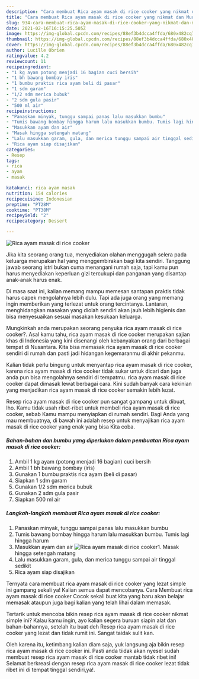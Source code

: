```yaml
---
description: "Cara membuat Rica ayam masak di rice cooker yang nikmat dan Mudah Dibuat"
title: "Cara membuat Rica ayam masak di rice cooker yang nikmat dan Mudah Dibuat"
slug: 934-cara-membuat-rica-ayam-masak-di-rice-cooker-yang-nikmat-dan-mudah-dibuat
date: 2021-02-16T16:15:25.505Z
image: https://img-global.cpcdn.com/recipes/88ef3b4dcca4ffda/680x482cq70/rica-ayam-masak-di-rice-cooker-foto-resep-utama.jpg
thumbnail: https://img-global.cpcdn.com/recipes/88ef3b4dcca4ffda/680x482cq70/rica-ayam-masak-di-rice-cooker-foto-resep-utama.jpg
cover: https://img-global.cpcdn.com/recipes/88ef3b4dcca4ffda/680x482cq70/rica-ayam-masak-di-rice-cooker-foto-resep-utama.jpg
author: Lucille Obrien
ratingvalue: 4.2
reviewcount: 11
recipeingredient:
- "1 kg ayam potong menjadi 16 bagian cuci bersih"
- "1 bh bawang bombay iris"
- "1 bumbu praktis rica ayam beli di pasar"
- "1 sdm garam"
- "1/2 sdm merica bubuk"
- "2 sdm gula pasir"
- "500 ml air"
recipeinstructions:
- "Panaskan minyak, tunggu sampai panas lalu masukkan bumbu"
- "Tumis bawang bombay hingga harum lalu masukkan bumbu. Tumis lagi hingga harum"
- "Masukkan ayam dan air"
- "Masak hingga setengah matang"
- "Lalu masukkan garam, gula, dan merica tunggu sampai air tinggal sedikit"
- "Rica ayam siap disajikan"
categories:
- Resep
tags:
- rica
- ayam
- masak

katakunci: rica ayam masak 
nutrition: 154 calories
recipecuisine: Indonesian
preptime: "PT28M"
cooktime: "PT38M"
recipeyield: "2"
recipecategory: Dessert

---
```



![Rica ayam masak di rice cooker](https://img-global.cpcdn.com/recipes/88ef3b4dcca4ffda/680x482cq70/rica-ayam-masak-di-rice-cooker-foto-resep-utama.jpg)

Jika kita seorang orang tua, menyediakan olahan menggugah selera pada keluarga merupakan hal yang menggembirakan bagi kita sendiri. Tanggung jawab seorang istri bukan cuma menangani rumah saja, tapi kamu pun harus menyediakan keperluan gizi tercukupi dan panganan yang disantap anak-anak harus enak.

Di masa  saat ini, kalian memang mampu memesan santapan praktis tidak harus capek mengolahnya lebih dulu. Tapi ada juga orang yang memang ingin memberikan yang terlezat untuk orang tercintanya. Lantaran, menghidangkan masakan yang diolah sendiri akan jauh lebih higienis dan bisa menyesuaikan sesuai masakan kesukaan keluarga. 



Mungkinkah anda merupakan seorang penyuka rica ayam masak di rice cooker?. Asal kamu tahu, rica ayam masak di rice cooker merupakan sajian khas di Indonesia yang kini disenangi oleh kebanyakan orang dari berbagai tempat di Nusantara. Kita bisa memasak rica ayam masak di rice cooker sendiri di rumah dan pasti jadi hidangan kegemaranmu di akhir pekanmu.

Kalian tidak perlu bingung untuk menyantap rica ayam masak di rice cooker, karena rica ayam masak di rice cooker tidak sukar untuk dicari dan juga anda pun bisa mengolahnya sendiri di tempatmu. rica ayam masak di rice cooker dapat dimasak lewat berbagai cara. Kini sudah banyak cara kekinian yang menjadikan rica ayam masak di rice cooker semakin lebih lezat.

Resep rica ayam masak di rice cooker pun sangat gampang untuk dibuat, lho. Kamu tidak usah ribet-ribet untuk membeli rica ayam masak di rice cooker, sebab Kamu mampu menyiapkan di rumah sendiri. Bagi Anda yang mau membuatnya, di bawah ini adalah resep untuk menyajikan rica ayam masak di rice cooker yang enak yang bisa Kita coba.

<!--inarticleads1-->

##### Bahan-bahan dan bumbu yang diperlukan dalam pembuatan Rica ayam masak di rice cooker:

1. Ambil 1 kg ayam (potong menjadi 16 bagian) cuci bersih
1. Ambil 1 bh bawang bombay (iris)
1. Gunakan 1 bumbu praktis rica ayam (beli di pasar)
1. Siapkan 1 sdm garam
1. Gunakan 1/2 sdm merica bubuk
1. Gunakan 2 sdm gula pasir
1. Siapkan 500 ml air




<!--inarticleads2-->

##### Langkah-langkah membuat Rica ayam masak di rice cooker:

1. Panaskan minyak, tunggu sampai panas lalu masukkan bumbu
1. Tumis bawang bombay hingga harum lalu masukkan bumbu. Tumis lagi hingga harum
1. Masukkan ayam dan air
<img src="https://img-global.cpcdn.com/steps/563c7142189ae14c/160x128cq70/rica-ayam-masak-di-rice-cooker-langkah-memasak-3-foto.jpg" alt="Rica ayam masak di rice cooker">1. Masak hingga setengah matang
1. Lalu masukkan garam, gula, dan merica tunggu sampai air tinggal sedikit
1. Rica ayam siap disajikan




Ternyata cara membuat rica ayam masak di rice cooker yang lezat simple ini gampang sekali ya! Kalian semua dapat mencobanya. Cara Membuat rica ayam masak di rice cooker Cocok sekali buat kita yang baru akan belajar memasak ataupun juga bagi kalian yang telah lihai dalam memasak.

Tertarik untuk mencoba bikin resep rica ayam masak di rice cooker nikmat simple ini? Kalau kamu ingin, ayo kalian segera buruan siapin alat dan bahan-bahannya, setelah itu buat deh Resep rica ayam masak di rice cooker yang lezat dan tidak rumit ini. Sangat taidak sulit kan. 

Oleh karena itu, ketimbang kalian diam saja, yuk langsung aja bikin resep rica ayam masak di rice cooker ini. Pasti anda tiidak akan nyesel sudah membuat resep rica ayam masak di rice cooker mantab tidak ribet ini! Selamat berkreasi dengan resep rica ayam masak di rice cooker lezat tidak ribet ini di tempat tinggal sendiri,ya!.

